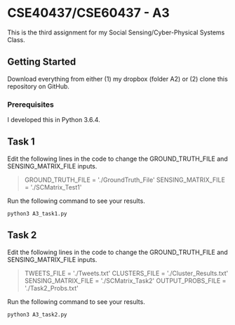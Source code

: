# CSE40437/CSE60437 - A3

This is the third assignment for my Social Sensing/Cyber-Physical Systems Class.

## Getting Started

Download everything from either (1) my dropbox (folder A2) or (2) clone this repository on GitHub.

### Prerequisites

I developed this in Python 3.6.4.

## Task 1

Edit the following lines in the code to change the GROUND_TRUTH_FILE and SENSING_MATRIX_FILE inputs.

> GROUND_TRUTH_FILE = './GroundTruth_File'
> SENSING_MATRIX_FILE = './SCMatrix_Test1'

Run the following command to see your results.

```
python3 A3_task1.py
```

## Task 2


Edit the following lines in the code to change the GROUND_TRUTH_FILE and SENSING_MATRIX_FILE inputs.

> TWEETS_FILE = './Tweets.txt'
> CLUSTERS_FILE = './Cluster_Results.txt'
> SENSING_MATRIX_FILE = './SCMatrix_Task2'
> OUTPUT_PROBS_FILE = './Task2_Probs.txt'

Run the following command to see your results.

```
python3 A3_task2.py
```